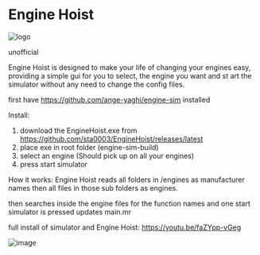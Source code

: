 # Engine Hoist
![logo](https://user-images.githubusercontent.com/65334355/187918447-ddb972a6-ce34-4173-994f-a3c7f5ca97d8.png)

unofficial

Engine Hoist is designed to make your life of changing your engines easy, providing a simple gui for you to select,
the engine you want and st art the simulator without any need to change the config files.

first have https://github.com/ange-yaghi/engine-sim installed

Install:
1. download the EngineHoist.exe from https://github.com/sta0003/EngineHoist/releases/latest
2. place exe in root folder (engine-sim-build)
3. select an engine (Should pick up on all your engines)
4. press start simulator



How it works:
Engine Hoist reads all folders in /engines as manufacturer names then all files in those sub folders as engines.

then searches inside the engine files for the function names and one start simulator is pressed updates main.mr



full install of simulator and Engine Hoist:
https://youtu.be/faZYpp-vGeg

![image](https://user-images.githubusercontent.com/65334355/187917960-553c4921-2938-4c5a-bc3d-3843af9a0a54.png)
